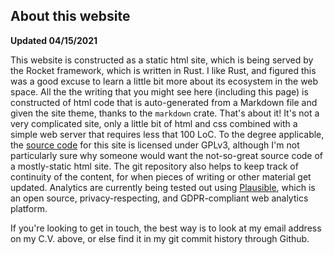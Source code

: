 ## About this website
**Updated 04/15/2021** 

This website is constructed as a static html site, which is being served by the Rocket framework, which is written in Rust. I like Rust, and figured this was a good excuse to learn a little bit more about its ecosystem in the web space. All the the writing that you might see here (including this page) is constructed of html code that is auto-generated from a Markdown file and given the site theme, thanks to the `markdown` crate. That's about it! It's not a very complicated site, only a little bit of html and css combined with a simple web server that requires less that 100 LoC. To the degree applicable, the [source code](https://github.com/quietlychris/site/) for this site is licensed under GPLv3, although I'm not particularly sure why someone would want the not-so-great source code of a mostly-static html site. The git repository also helps to keep track of continuity of the content, for when pieces of writing or other material get updated. Analytics are currently being tested out using [Plausible](https://plausible.io), which is an open source, privacy-respecting, and GDPR-compliant web analytics platform. 

If you're looking to get in touch, the best way is to look at my email address on my C.V. above, or else find it in my git commit history through Github. 
